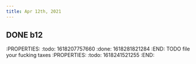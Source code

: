 ```yaml
---
title: Apr 12th, 2021
---
```


## DONE b12
:PROPERTIES:
:todo: 1618207757660
:done: 1618281821284
:END:
TODO file your fucking taxes
:PROPERTIES:
:todo: 1618241521255
:END:
